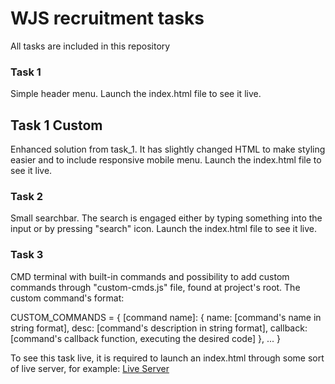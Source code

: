 # WJS recruitment tasks

All tasks are included in this repository

### Task 1
Simple header menu. 
Launch the index.html file to see it live.

## Task 1 Custom
Enhanced solution from task_1. It has slightly changed HTML to make styling easier and to include responsive mobile menu.
Launch the index.html file to see it live.

### Task 2
Small searchbar. The search is engaged either by typing something into the input or by pressing "search" icon.
Launch the index.html file to see it live.

### Task 3
CMD terminal with built-in commands and possibility to add custom commands through "custom-cmds.js" file, found at project's root. 
The custom command's format: 

CUSTOM_COMMANDS = {
	[command name]: {
		name: [command's name in string format],
		desc: [command's description in string format],
		callback: [command's callback function, executing the desired code]
	},
 ...
 }
 
To see this task live, it is required to launch an index.html through some sort of live server, for example: [Live Server](https://marketplace.visualstudio.com/items?itemName=ritwickdey.LiveServer)
